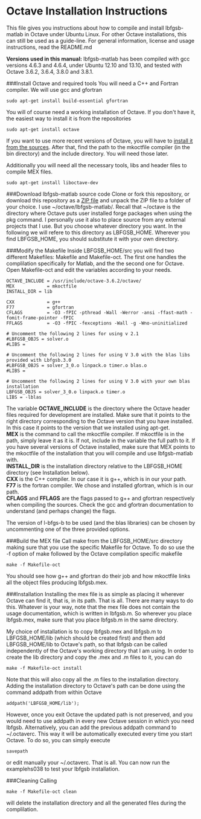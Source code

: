 # Octave Installation Instructions

This file gives you instructions about how to compile and install lbfgsb-matlab in Octave under Ubuntu Linux. For other Octave installations, this can still be used as a guide-line. For general information, license and usage instructions, read the README.md

**Versions used in this manual:**
lbfgsb-matlab has been compiled with gcc versions 4.6.3 and 4.6.4, under Ubuntu 12.10 and 13.10, and tested with Octave 3.6.2, 3.6.4, 3.8.0 and 3.8.1.


###Install Octave and required tools
You will need a C++ and Fortran compiler. We will use gcc and gfortran

    sudo apt-get install build-essential gfortran

You will of course need a working installation of Octave. If you don't have it, the easiest way to install it is from the repositories

    sudo apt-get install octave

If you want to use more recent versions of Octave, you will have to [install it from the sources](http://www.gnu.org/software/octave/doc/interpreter/Installation.html).
After that, find the path to the mkoctfile compiler (in the bin directory) and the include directory. You will need those later.

Additionally you will need all the necessary tools, libs and header files to compile MEX
files.

    sudo apt-get install liboctave-dev


###Download lbfgsb-matlab source code
Clone or fork this repository, or download this repository as a
[ZIP file](https://github.com/josombio/lbfgsb-matlab/archive/master.zip)
and unpack the ZIP file to a folder of your choice. I use ~/octave/lbfgsb-matlab/. Recall that ~/octave is the directory where Octave puts user installed forge packages when using the pkg command. I personally use it also to place source from any external projects that I use. But you choose whatever directory you want. In the following we will refere to this directory as LBFGSB_HOME. 
Wherever you find LBFGSB_HOME, you should substitute it with your own directory.

###Modify the Makefile
Inside LBFGSB_HOME/src you will find two different Makefiles: Makefile and Makefile-oct. The first one handles the complilation specifically for Matlab, and the the second one for Octave. Open Makefile-oct and edit the variables according to your needs.

    OCTAVE_INCLUDE = /usr/include/octave-3.6.2/octave/
    MEX            = mkoctfile
    INSTALL_DIR	= lib
    
    CXX            = g++
    F77            = gfortran
    CFLAGS         = -O3 -fPIC -pthread -Wall -Werror -ansi -ffast-math -fomit-frame-pointer -fPIC
    FFLAGS         = -O3 -fPIC -fexceptions -Wall -g -Wno-uninitialized 
    
    # Uncomment the following 2 lines for using v 2.1
    #LBFGSB_OBJS = solver.o
    #LIBS =
    
    # Uncomment the following 2 lines for using V 3.0 with the blas libs provided with Lbfgsb.3.0
    #LBFGSB_OBJS = solver_3_0.o linpack.o timer.o blas.o
    #LIBS = 
    
    # Uncomment the following 2 lines for using V 3.0 with your own blas installation
    LBFGSB_OBJS = solver_3_0.o linpack.o timer.o
    LIBS = -lblas

The variable **OCTAVE_INCLUDE** is the directory where the Octave header files required for development are installed. Make sure that it points to the right directory corresponding to the Octave version that you have installed. In this case it points to the version that we installed using apt-get.  
**MEX** is the command to call the mkoctfile compiler. If mkoctfile is in the path, simply leave it as it is. If not, include in the variable the full path to it. If you have several versions of Octave installed, make sure that MEX points to the mkoctfile of the installation that you will compile and use lbfgsb-matlab with.  
**INSTALL_DIR** is the installation directory relative to the LBFGSB_HOME directory (see Installation below).  
**CXX** is the C++ compiler. In our case it is g++, which is in our your path.  
**F77** is the fortran compiler. We chose and installed gfortran, which is in our path.  
**CFLAGS** and **FFLAGS** are the flags passed to g++ and gfortran respectively when compiling the sources. Check the gcc and gfortran documentation to understand (and perhaps change) the flags. 

The version of l-bfgs-b to be used (and the blas libraries) can be chosen by uncommenting one of the three provided options.

###Build the MEX file
Call make from the LBFGSB_HOME/src directory making sure that you use the specific Makefile for Octave. To do so use the -f option of make followed by the Octave compilation specific makefile

    make -f Makefile-oct

You should see how g++ and gfortran do their job and how mkoctfile links all the object files producing lbfgsb.mex.

###Installation
Installing the mex file is as simple as placing it wherever Octave can find it, that is, in its path. That is all. There are many ways to do this. Whatever is your way, note that the mex file does not contain the usage documentation, which is written in lbfgsb.m. So wherever you place lbfgsb.mex, make sure that you place lbfgsb.m in the same directory.

My choice of installation is to copy lbfgsb.mex and lbfgsb.m to LBFGSB_HOME/lib (which should be created first) and then add LBFGSB_HOME/lib to Octave's path, so that lbfgsb can be called independently of the Octave's working directory that I am using. In order to create the lib directory and copy the .mex and .m files to it, you can do

    make -f Makefile-oct install

Note that this will also copy all the .m files to the installation directory. Adding the installation directory to Octave's path can be done using the command addpath from within Octave

    addpath('LBFGSB_HOME/lib');

However, once you exit Octave the updated path is not preserved, and you would need to use addpath in every new Octave session in which you need lbfgsb. Alternatively, you can add the previous addpath command to ~/.octaverc. This way it will be automatically executed every time you start Octave. To do so, you can simply execute

    savepath

or edit manually your  ~/.octaverc. That is all. You can now run the examplehs038 to test your lbfgsb installation.

###Cleaning
Calling

    make -f Makefile-oct clean

will delete the installation directory and all the generated files during the complilation.


